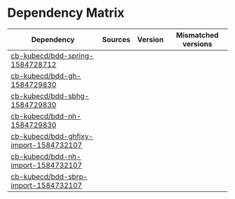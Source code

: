 # Dependency Matrix

Dependency | Sources | Version | Mismatched versions
---------- | ------- | ------- | -------------------
[cb-kubecd/bdd-spring-1584728712](https://github.com/cb-kubecd/bdd-spring-1584728712.git) |  | []() | 
[cb-kubecd/bdd-gh-1584729830](https://github.com/cb-kubecd/bdd-gh-1584729830.git) |  | []() | 
[cb-kubecd/bdd-sbhg-1584729830](https://github.com/cb-kubecd/bdd-sbhg-1584729830.git) |  | []() | 
[cb-kubecd/bdd-nh-1584729830](https://github.com/cb-kubecd/bdd-nh-1584729830.git) |  | []() | 
[cb-kubecd/bdd-ghfjxy-import-1584732107](https://github.com/cb-kubecd/bdd-ghfjxy-import-1584732107.git) |  | []() | 
[cb-kubecd/bdd-nh-import-1584732107](https://github.com/cb-kubecd/bdd-nh-import-1584732107.git) |  | []() | 
[cb-kubecd/bdd-sbrp-import-1584732107](https://github.com/cb-kubecd/bdd-sbrp-import-1584732107.git) |  | []() | 
